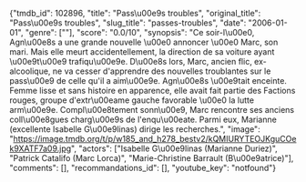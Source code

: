 {"tmdb_id": 102896, "title": "Pass\u00e9s troubles", "original_title": "Pass\u00e9s troubles", "slug_title": "passes-troubles", "date": "2006-01-01", "genre": [""], "score": "0.0/10", "synopsis": "Ce soir-l\u00e0, Agn\u00e8s a une grande nouvelle \u00e0 annoncer \u00e0 Marc, son mari. Mais elle meurt accidentellement, la direction de sa voiture ayant \u00e9t\u00e9 trafiqu\u00e9e. D\u00e8s lors, Marc, ancien flic, ex-alcoolique, ne va cesser d'apprendre des nouvelles troublantes sur le pass\u00e9 de celle qu'il a aim\u00e9e. Agn\u00e8s \u00e9tait enceinte. Femme lisse et sans histoire en apparence, elle avait fait partie des Factions rouges, groupe d'extr\u00eame gauche favorable \u00e0 la lutte arm\u00e9e. Compl\u00e8tement sonn\u00e9, Marc rencontre ses anciens coll\u00e8gues charg\u00e9s de l'enqu\u00eate. Parmi eux, Marianne (excellente Isabelle G\u00e9linas) dirige les recherches.", "image": "https://image.tmdb.org/t/p/w185_and_h278_bestv2/kQMIURYTEOJKguCOek9XATF7a09.jpg", "actors": ["Isabelle G\u00e9linas (Marianne Duriez)", "Patrick Catalifo (Marc Lorca)", "Marie-Christine Barrault (B\u00e9atrice)"], "comments": [], "recommandations_id": [], "youtube_key": "notfound"}